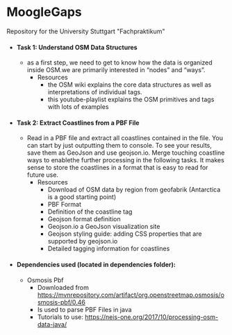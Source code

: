 # MoogleGaps
Repository for the University Stuttgart "Fachpraktikum"

- #### Task 1: Understand OSM Data Structures
    - as a first step, we need to get to know how the data is organized inside OSM.we are primarily interested in “nodes” and “ways”.
        - Resources
            - the OSM wiki explains the core data structures as well as interpretations of individual tags.
            - this youtube-playlist explains the OSM primitives and tags with lots of examples
- #### Task 2: Extract Coastlines from a PBF File
    - Read in a PBF file and extract all coastlines contained in the file. You can start by just outputting them to console.  To see your results, save them as GeoJson and use geojson.io. Merge touching coastline ways to enablethe further processing in the following tasks. It makes sense to store the coastlines in a format that is easy to read for future use.
        - Resources
            - Download of OSM data by region from geofabrik (Antarctica is a good starting point)
            - PBF Format
            - Definition of the coastline tag
            - Geojson format definition
            - Geojson.io a GeoJson visualization site
            - Geojson styling guide: adding CSS properties that are supported by geojson.io
            - Detailed tagging information for coastlines
            
            

- #### Dependencies used (located in dependencies folder):
    - Osmosis Pbf
        - Downloaded from https://mvnrepository.com/artifact/org.openstreetmap.osmosis/osmosis-pbf/0.46
        - Is used to parse PBF Files in java
        - Tutorials to use: https://neis-one.org/2017/10/processing-osm-data-java/